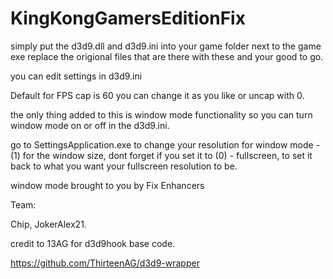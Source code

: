 # KingKongGamersEditionFix

simply put the d3d9.dll and d3d9.ini into your game folder next to the game exe replace the origional files that are there with these and your good to go.

you can edit settings in d3d9.ini 

Default for FPS cap is 60 you can change it as you like or uncap with 0.

the only thing added to this is window mode functionality so you can turn window mode on or off in the d3d9.ini. 

go to SettingsApplication.exe to change your resolution for window mode - (1) for the window size, dont forget if you set it to (0) - fullscreen, to set it back to what you want your fullscreen resolution to be.

window mode brought to you by Fix Enhancers 

Team: 

Chip, JokerAlex21.

credit to 13AG for d3d9hook base code.

https://github.com/ThirteenAG/d3d9-wrapper
